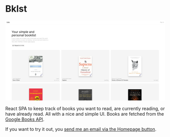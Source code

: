 # Bklst

![Cover](cover.png)

React SPA to keep track of books you want to read, are currently reading, or have already read. All with a nice and simple UI. Books are fetched from the [Google Books API](https://developers.google.com/books).

If you want to try it out, you [send me an email via the Homepage button](bklst.matteotagliatti.it).
